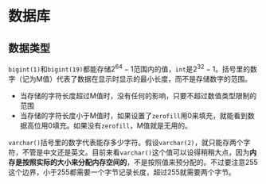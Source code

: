 # 数据库

## 数据类型

`bigint(1)`和`bigint(19)`都能存储$2^{64}-1$范围内的值，`int`是$2^{32}-1$。括号里的数字（记为M值）代表了数据在显示时显示的最小长度，而不是存储数字的范围。

* 当存储的字符长度超过M值时，没有任何的影响，只要不超过数值类型限制的范围
* 当存储的字符长度小于M值时，如果设置了`zerofill`用0来填充，就能看到数据高位用0填充。如果没有`zerofill`，M值就是无用的。

`varchar()`括号里的数字代表能存多少字符。假设`varchar(2)`，就只能存两个字符，不管是中文还是英文。目前来看`varchar()`这个值可以设得稍稍大点，因为**内存是按照实际的大小来分配内存空间的**，不是按照值来预分配的。不过要注意255这个边界，小于255都需要一个字节记录长度，超过255就需要两个字节。



